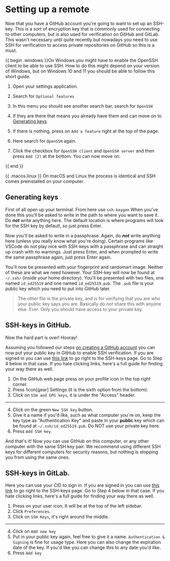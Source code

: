# Setting up a remote

Now that you have a GitHub account you're going to want to set up an SSH-key. 
This is a sort of encryption key that is commonly used for connecting to other
computers, but is also used for verification on GitHub and GitLab. This wasn't
necessary until quite recently but nowadays you need to use SSH for
verification to access private repositories on GitHub so this is a must.
<!-- If you want to use SSH for connecting to computers remotely feel free to read the chapter about it in under further reading HERERH EJFHDSFJK DS -->
{{ begin .windows }}On Windows you might have to enable the OpenSSH client to be able to use SSH. 
How to do this might depend on your version of Windows, but on Windows 10 and 11 you should be able to follow this short guide.

1. Open your settings application.
2. Search for `Optional features` 
3. In this menu you should see another search bar, search for `OpenSSH` 
4. If they are there that means you already have them and can move on to [Generating keys](./setup.md#generating-keys)

5. If there is nothing, press on `Add a feature` right at the top of the page. 
6. Here search for `OpenSSH` again. 
7. Click the checkbox for `OpenSSH client` and `OpenSSH server` and then press `Add (2)` at the bottom. 
You can now move on. 

{{ end }} 

{{ .macos.linux }} On macOS and Linux the process is identical and SSH comes preinstalled on your computer.

## Generating keys
First of all open up your terminal. From here use `ssh-keygen` When you've done
this you'll be asked to write in the path to where you want to save it. Do
***not*** write anything here. The default location is where programs will look
for the SSH key by default, so just press Enter. 

Now you'll be asked to write in a passphrase. Again, do ***not*** write
anything here (unless you really know what you're doing). Certain programs like
VSCode do not play nice with SSH-keys with a passphrase and can straight up
crash with no warnings. Just press Enter, and when prompted to write the same
passphrase again, just press Enter again. 

You'll now be presented with your fingerprint and randomart image. Neither of
these are what we need however. Your SSH-key will now be found at `~/.ssh/`
(inside your home directory). You'll be presented with two files, one named
`id_ed25519` and one named `id_ed25519.pub`. The `.pub` file is your public key
which you need to put into GitHub later. 

> The other file is the private key, and is for verifying that you are who your
> public key says you are. Basically do *not* share this with anyone else.
> Ever. Only you should have access to your private key. 

## SSH-keys in GitHub.
Now the hard part is over! Hooray!

Assuming you followed our steps [on creating a GitHub account](./installation.md#create-an-account-on-github) you can now put your public key in GitHub to enable SSH verification. 
If you are signed in you can use [this link](https://github.com/settings/keys)
to go right to the SSH-keys page. Go to Step 4 below in that case. If you hate
clicking links, here's a full guide for finding your way there as well.

1. On the GitHub web page press on your profile icon in the top right corner.
2. Press  !icon[gear] Settings (it is the sixth option from the bottom).
3. Click on `SSH and GPG keys`, it is under the "Access" header.
---
4. Click on the green `New SSH key` button.
5. Give it a name if you'd like, such as what computer you´re on, keep the key type as "Authentication Key" and paste in your **public** key which can be found at `~/.ssh/id_ed25519.pub`. Do NOT use your private key here.
6. Press `Add SSH key`.

And that's it! Now you can use GitHub on this computer, or any other computer
with the same SSH key pair. We recommend using different SSH keys for different
computers for security reasons, but nothing is stopping you from using the same
ones.

## SSH-keys in GitLab.

Here you can use your CID to sign in. If you are signed in you can use [this
link](https://git.chalmers.se/-/user_settings/ssh_keys) to go right to the
SSH-keys page. Go to Step 4 below in that case. If you hate clicking links,
here's a full guide for finding your way there as well.

1. Press on your user icon. It will be at the top of the left sidebar.
2. Click `Preferences`.
3. Click on `SSH Keys`, it's right around the middle. 
---
4. Click on `Add new key` 
5. Put in your public key again, feel free to give it a name. `Authentication & Signing` is fine for usage type. Here you can also change the expiration date of the key. If you'd like you can change this to any date you'd like.
6. Press `Add key`

